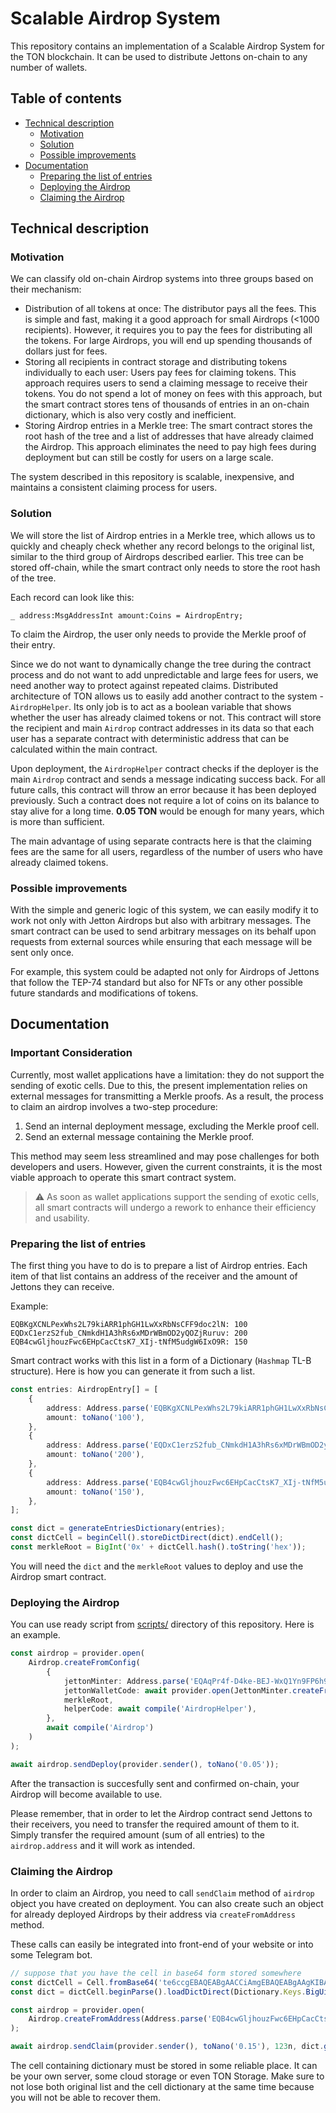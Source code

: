 # Scalable Airdrop System

This repository contains an implementation of a Scalable Airdrop System for the TON blockchain. It can be used to distribute Jettons on-chain to any number of wallets.

## Table of contents

-   [Technical description](#technical-description)
    -   [Motivation](#motivation)
    -   [Solution](#solution)
    -   [Possible improvements](#possible-improvements)
-   [Documentation](#documentation)
    -   [Preparing the list of entries](#preparing-the-list-of-entries)
    -   [Deploying the Airdrop](#deploying-the-airdrop)
    -   [Claiming the Airdrop](#claiming-the-airdrop)

## Technical description

### Motivation

We can classify old on-chain Airdrop systems into three groups based on their mechanism:

-   Distribution of all tokens at once: The distributor pays all the fees. This is simple and fast, making it a good approach for small Airdrops (<1000 recipients). However, it requires you to pay the fees for distributing all the tokens. For large Airdrops, you will end up spending thousands of dollars just for fees.
-   Storing all recipients in contract storage and distributing tokens individually to each user: Users pay fees for claiming tokens. This approach requires users to send a claiming message to receive their tokens. You do not spend a lot of money on fees with this approach, but the smart contract stores tens of thousands of entries in an on-chain dictionary, which is also very costly and inefficient.
-   Storing Airdrop entries in a Merkle tree: The smart contract stores the root hash of the tree and a list of addresses that have already claimed the Airdrop. This approach eliminates the need to pay high fees during deployment but can still be costly for users on a large scale.

The system described in this repository is scalable, inexpensive, and maintains a consistent claiming process for users.

### Solution

We will store the list of Airdrop entries in a Merkle tree, which allows us to quickly and cheaply check whether any record belongs to the original list, similar to the third group of Airdrops described earlier. This tree can be stored off-chain, while the smart contract only needs to store the root hash of the tree.

Each record can look like this:

```
_ address:MsgAddressInt amount:Coins = AirdropEntry;
```

To claim the Airdrop, the user only needs to provide the Merkle proof of their entry.

Since we do not want to dynamically change the tree during the contract process and do not want to add unpredictable and large fees for users, we need another way to protect against repeated claims. Distributed architecture of TON allows us to easily add another contract to the system - `AirdropHelper`. Its only job is to act as a boolean variable that shows whether the user has already claimed tokens or not. This contract will store the recipient and main `Airdrop` contract addresses in its data so that each user has a separate contract with deterministic address that can be calculated within the main contract.

Upon deployment, the `AirdropHelper` contract checks if the deployer is the main `Airdrop` contract and sends a message indicating success back. For all future calls, this contract will throw an error because it has been deployed previously. Such a contract does not require a lot of coins on its balance to stay alive for a long time. **0.05 TON** would be enough for many years, which is more than sufficient.

The main advantage of using separate contracts here is that the claiming fees are the same for all users, regardless of the number of users who have already claimed tokens.

### Possible improvements

With the simple and generic logic of this system, we can easily modify it to work not only with Jetton Airdrops but also with arbitrary messages. The smart contract can be used to send arbitrary messages on its behalf upon requests from external sources while ensuring that each message will be sent only once.

For example, this system could be adapted not only for Airdrops of Jettons that follow the TEP-74 standard but also for NFTs or any other possible future standards and modifications of tokens.

## Documentation

### Important Consideration

Currently, most wallet applications have a limitation: they do not support the sending of exotic cells. Due to this, the present implementation relies on external messages for transmitting a Merkle proofs. As a result, the process to claim an airdrop involves a two-step procedure:

1. Send an internal deployment message, excluding the Merkle proof cell.
2. Send an external message containing the Merkle proof.

This method may seem less streamlined and may pose challenges for both developers and users. However, given the current constraints, it is the most viable approach to operate this smart contract system.

> :warning: As soon as wallet applications support the sending of exotic cells, all smart contracts will undergo a rework to enhance their efficiency and usability.

### Preparing the list of entries

The first thing you have to do is to prepare a list of Airdrop entries. Each item of that list contains an address of the receiver and the amount of Jettons they can receive.

Example:

```
EQBKgXCNLPexWhs2L79kiARR1phGH1LwXxRbNsCFF9doc2lN: 100
EQDxC1erzS2fub_CNmkdH1A3hRs6xMDrWBmOD2yQOZjRuruv: 200
EQB4cwGljhouzFwc6EHpCacCtsK7_XIj-tNfM5udgW6IxO9R: 150
```

Smart contract works with this list in a form of a Dictionary (`Hashmap` TL-B structure). Here is how you can generate it from such a list.

```ts
const entries: AirdropEntry[] = [
    {
        address: Address.parse('EQBKgXCNLPexWhs2L79kiARR1phGH1LwXxRbNsCFF9doc2lN'),
        amount: toNano('100'),
    },
    {
        address: Address.parse('EQDxC1erzS2fub_CNmkdH1A3hRs6xMDrWBmOD2yQOZjRuruv'),
        amount: toNano('200'),
    },
    {
        address: Address.parse('EQB4cwGljhouzFwc6EHpCacCtsK7_XIj-tNfM5udgW6IxO9R'),
        amount: toNano('150'),
    },
];

const dict = generateEntriesDictionary(entries);
const dictCell = beginCell().storeDictDirect(dict).endCell();
const merkleRoot = BigInt('0x' + dictCell.hash().toString('hex'));
```

You will need the `dict` and the `merkleRoot` values to deploy and use the Airdrop smart contract.

### Deploying the Airdrop

You can use ready script from [scripts/](/scripts/deployAirdrop.ts) directory of this repository.
Here is an example.

```ts
const airdrop = provider.open(
    Airdrop.createFromConfig(
        {
            jettonMinter: Address.parse('EQAqPr4f-D4ke-BEJ-WxQ1Yn9FP6h9n0Hft3AbUcLofNn7j2'),
            jettonWalletCode: await provider.open(JettonMinter.createFromAddress(Address.parse(''))).getWalletCode(),
            merkleRoot,
            helperCode: await compile('AirdropHelper'),
        },
        await compile('Airdrop')
    )
);

await airdrop.sendDeploy(provider.sender(), toNano('0.05'));
```

After the transaction is succesfully sent and confirmed on-chain, your Airdrop will become available to use.

Please remember, that in order to let the Airdrop contract send Jettons to their receivers, you need to transfer the required amount of them to it.
Simply transfer the required amount (sum of all entries) to the `airdrop.address` and it will work as intended.

### Claiming the Airdrop

In order to claim an Airdrop, you need to call `sendClaim` method of `airdrop` object you have created on deployment. You can also create such an object for already deployed Airdrops by their address via `createFromAddress` method.

These calls can easily be integrated into front-end of your website or into some Telegram bot.

```ts
// suppose that you have the cell in base64 form stored somewhere
const dictCell = Cell.fromBase64('te6ccgEBAQEABgAACCiAmgEBAQEABgAAgKIBAQEBAQAGAAAIogEBAQ');
const dict = dictCell.beginParse().loadDictDirect(Dictionary.Keys.BigUint(256), AirdropEntryValue);

const airdrop = provider.open(
    Airdrop.createFromAddress(Address.parse('EQB4cwGljhouzFwc6EHpCacCtsK7_XIj-tNfM5udgW6IxO9R'))
);

await airdrop.sendClaim(provider.sender(), toNano('0.15'), 123n, dict.generateMerkleProof(123n));
```

The cell containing dictionary must be stored in some reliable place. It can be your own server, some cloud storage or even TON Storage.
Make sure to not lose both original list and the cell dictionary at the same time because you will not be able to recover them.
